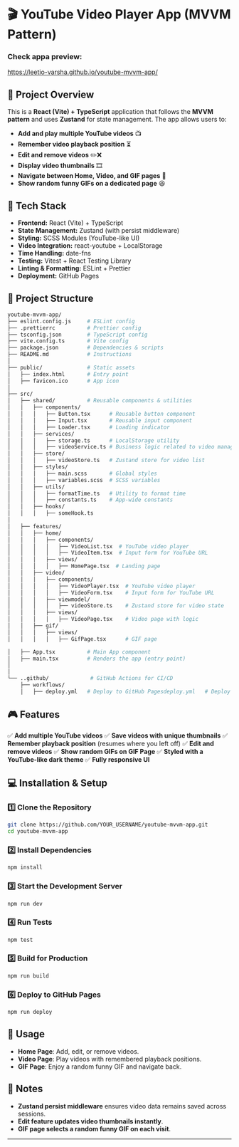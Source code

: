 # 🎬 YouTube Video Player App (MVVM Pattern)
### Check appa preview:
https://leetio-varsha.github.io/youtube-mvvm-app/

## 📌 Project Overview
This is a **React (Vite) + TypeScript** application that follows the **MVVM pattern** and uses **Zustand** for state management. The app allows users to:
- **Add and play multiple YouTube videos** 📺
- **Remember video playback position** ⏳
- **Edit and remove videos** ✏️❌
- **Display video thumbnails** 🎞️
- **Navigate between Home, Video, and GIF pages** 🚀
- **Show random funny GIFs on a dedicated page** 😆

## 🚀 Tech Stack
- **Frontend:** React (Vite) + TypeScript
- **State Management:** Zustand (with persist middleware)
- **Styling:** SCSS Modules (YouTube-like UI)
- **Video Integration:** react-youtube + LocalStorage
- **Time Handling:** date-fns
- **Testing:** Vitest + React Testing Library
- **Linting & Formatting:** ESLint + Prettier
- **Deployment:** GitHub Pages

## 📂 Project Structure
```bash
youtube-mvvm-app/
├── eslint.config.js     # ESLint config
├── .prettierrc          # Prettier config
├── tsconfig.json        # TypeScript config
├── vite.config.ts       # Vite config
├── package.json         # Dependencies & scripts
├── README.md            # Instructions
│
├── public/              # Static assets
│   ├── index.html       # Entry point
│   ├── favicon.ico      # App icon
│
├── src/
│   ├── shared/          # Reusable components & utilities
│   │   ├── components/
│   │   │   ├── Button.tsx      # Reusable button component
│   │   │   ├── Input.tsx       # Reusable input component
│   │   │   ├── Loader.tsx      # Loading indicator
│   │   ├── services/
│   │   │   ├── storage.ts      # LocalStorage utility
│   │   │   ├── videoService.ts # Business logic related to video management
│   │   ├── store/
│   │   │   ├── videoStore.ts   # Zustand store for video list
│   │   ├── styles/
│   │   │   ├── main.scss       # Global styles
│   │   │   ├── variables.scss  # SCSS variables
│   │   ├── utils/
│   │   │   ├── formatTime.ts   # Utility to format time
│   │   │   ├── constants.ts    # App-wide constants
│   │   ├── hooks/
│   │   │   ├── someHook.ts   
│
│   ├── features/
│   │   ├── home/
│   │   │   ├── components/
│   │   │   │   ├── VideoList.tsx  # YouTube video player
│   │   │   │   ├── VideoItem.tsx  # Input form for YouTube URL
│   │   │   ├── views/
│   │   │   │   ├── HomePage.tsx  # Landing page
│   │   ├── video/
│   │   │   ├── components/
│   │   │   │   ├── VideoPlayer.tsx  # YouTube video player
│   │   │   │   ├── VideoForm.tsx    # Input form for YouTube URL
│   │   │   ├── viewmodel/
│   │   │   │   ├── videoStore.ts    # Zustand store for video state
│   │   │   ├── views/
│   │   │   │   ├── VideoPage.tsx    # Video page with logic
│   │   ├── gif/
│   │   │   ├── views/
│   │   │   │   ├── GifPage.tsx      # GIF page

│   ├── App.tsx          # Main App component
│   ├── main.tsx         # Renders the app (entry point)
│
│
└── ..github/             # GitHub Actions for CI/CD
    ├── workflows/
    │   ├── deploy.yml   # Deploy to GitHub Pagesdeploy.yml   # Deploy to GitHub Pages
```

## 🎮 Features
✅ **Add multiple YouTube videos**
✅ **Save videos with unique thumbnails**
✅ **Remember playback position** (resumes where you left off)
✅ **Edit and remove videos**
✅ **Show random GIFs on GIF Page**
✅ **Styled with a YouTube-like dark theme**
✅ **Fully responsive UI**

## 💻 Installation & Setup
### 1️⃣ Clone the Repository
```sh
git clone https://github.com/YOUR_USERNAME/youtube-mvvm-app.git
cd youtube-mvvm-app
```

### 2️⃣ Install Dependencies
```sh
npm install
```

### 3️⃣ Start the Development Server
```sh
npm run dev
```

### 4️⃣ Run Tests
```sh
npm test
```

### 5️⃣ Build for Production
```sh
npm run build
```

### 6️⃣ Deploy to GitHub Pages
```sh
npm run deploy
```

## 📝 Usage
- **Home Page**: Add, edit, or remove videos.
- **Video Page**: Play videos with remembered playback positions.
- **GIF Page**: Enjoy a random funny GIF and navigate back.

## 📌 Notes
- **Zustand persist middleware** ensures video data remains saved across sessions.
- **Edit feature updates video thumbnails instantly**.
- **GIF page selects a random funny GIF on each visit**.

---

